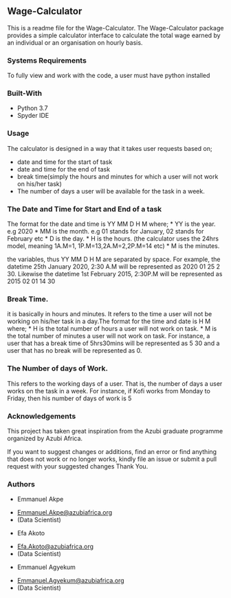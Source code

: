 ## Wage-Calculator
This is a readme file for the Wage-Calculator.
The Wage-Calculator package provides a simple calculator interface to calculate 
the total wage earned by an individual or an organisation on 
hourly basis.

### Systems Requirements
To fully view and work with the code, a user must have python installed

### Built-With
* Python 3.7
* Spyder IDE


### Usage

The calculator is designed in a way that it takes user requests based on;
* date and time for the start of task
* date and time for the end of task
* break time(simply the hours and minutes for which a user will not work on his/her task)
* The number of days a user will be available for the task in a week.

### The Date and Time for Start and End of a task

The format for the date and time is YY MM D H M
where;
	* YY is the year. e.g 2020
	* MM is the month. e.g 01 stands for January, 02 stands for February etc
	* D  is the day. 
	* H  is the hours.
(the calculator uses the 24hrs model, meaning 1A.M=1, 1P.M=13,2A.M=2,2P.M=14 etc)
	* M  is the minutes.

the variables, thus YY MM D H M are separated by space. For example, the 
datetime 25th January 2020, 2:30 A.M will be represented as 2020 01 25 2 30.
Likewise the datetime 1st February 2015, 2:30P.M will be represented as
2015 02 01 14 30

### Break Time.
it is basically in hours and minutes. It refers to the time a user will not be working
on his/her task in a day.The format for the time and date is H M where;
	* H is the total number of hours a user will not work on task.
	* M is the total number of minutes a user will not work on task.
For instance, a user that has a break time of 5hrs30mins will be represented as 5 30
and a user that has no break will be represented as 0.

### The Number of days of Work.
This refers to the working days of a user. That is, the number of days a user
works on the task in a week. For instance, if Kofi works from Monday to Friday, then his 
number of days of work is 5


### Acknowledgements
This project has taken great inspiration from the Azubi graduate programme 
organized by Azubi Africa.


If you want to suggest changes or additions, find an error or find anything that
does not work or no longer works, kindly file an issue or submit a pull request 
with your suggested changes
Thank You.


### Authors

* Emmanuel Akpe
- Emmanuel.Akpe@azubiafrica.org
- (Data Scientist)

* Efa Akoto
- Efa.Akoto@azubiafrica.org
- (Data Scientist)

* Emmanuel Agyekum
- Emmanuel.Agyekum@azubiafrica.org
- (Data Scientist)







